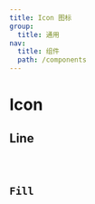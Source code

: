 ```yaml
---
title: Icon 图标
group:
  title: 通用
nav:
  title: 组件
  path: /components
---
```


# Icon

## Line

<code src="../examples/line.tsx" />

## Fill

<code src="../examples/fill.tsx" />

